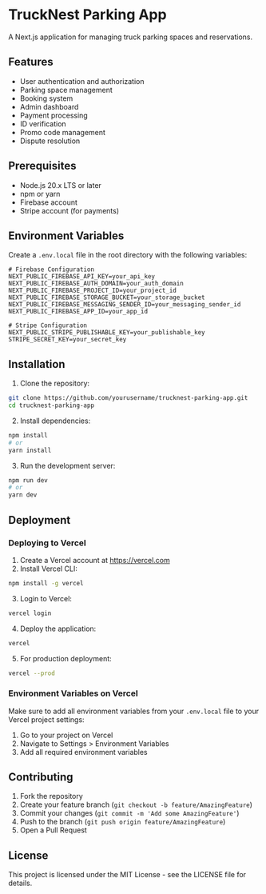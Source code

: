 # TruckNest Parking App

A Next.js application for managing truck parking spaces and reservations.

## Features

- User authentication and authorization
- Parking space management
- Booking system
- Admin dashboard
- Payment processing
- ID verification
- Promo code management
- Dispute resolution

## Prerequisites

- Node.js 20.x LTS or later
- npm or yarn
- Firebase account
- Stripe account (for payments)

## Environment Variables

Create a `.env.local` file in the root directory with the following variables:

```env
# Firebase Configuration
NEXT_PUBLIC_FIREBASE_API_KEY=your_api_key
NEXT_PUBLIC_FIREBASE_AUTH_DOMAIN=your_auth_domain
NEXT_PUBLIC_FIREBASE_PROJECT_ID=your_project_id
NEXT_PUBLIC_FIREBASE_STORAGE_BUCKET=your_storage_bucket
NEXT_PUBLIC_FIREBASE_MESSAGING_SENDER_ID=your_messaging_sender_id
NEXT_PUBLIC_FIREBASE_APP_ID=your_app_id

# Stripe Configuration
NEXT_PUBLIC_STRIPE_PUBLISHABLE_KEY=your_publishable_key
STRIPE_SECRET_KEY=your_secret_key
```

## Installation

1. Clone the repository:
```bash
git clone https://github.com/yourusername/trucknest-parking-app.git
cd trucknest-parking-app
```

2. Install dependencies:
```bash
npm install
# or
yarn install
```

3. Run the development server:
```bash
npm run dev
# or
yarn dev
```

## Deployment

### Deploying to Vercel

1. Create a Vercel account at https://vercel.com
2. Install Vercel CLI:
```bash
npm install -g vercel
```

3. Login to Vercel:
```bash
vercel login
```

4. Deploy the application:
```bash
vercel
```

5. For production deployment:
```bash
vercel --prod
```

### Environment Variables on Vercel

Make sure to add all environment variables from your `.env.local` file to your Vercel project settings:

1. Go to your project on Vercel
2. Navigate to Settings > Environment Variables
3. Add all required environment variables

## Contributing

1. Fork the repository
2. Create your feature branch (`git checkout -b feature/AmazingFeature`)
3. Commit your changes (`git commit -m 'Add some AmazingFeature'`)
4. Push to the branch (`git push origin feature/AmazingFeature`)
5. Open a Pull Request

## License

This project is licensed under the MIT License - see the LICENSE file for details.